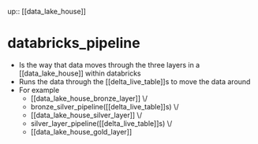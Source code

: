 up:: [[data_lake_house]]

# databricks_pipeline

- Is the way that data moves through the three layers in a [[data_lake_house]] within databricks
- Runs the data through the [[delta_live_table]]s to move the data around
- For example
	- [[data_lake_house_bronze_layer]] \\/
	- bronze_silver_pipeline([[delta_live_table]]s) \\/
	- [[data_lake_house_silver_layer]] \\/
	- silver_layer_pipeline([[delta_live_table]]s) \\/
	- [[data_lake_house_gold_layer]]